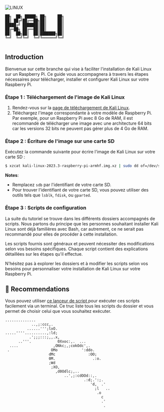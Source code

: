 ![LINUX](https://img.shields.io/badge/LINUX-yellow)

```
██╗  ██╗ █████╗ ██╗     ██╗
██║ ██╔╝██╔══██╗██║     ██║
█████╔╝ ███████║██║     ██║
██╔═██╗ ██╔══██║██║     ██║
██║  ██╗██║  ██║███████╗██║ 
╚═╝  ╚═╝╚═╝  ╚═╝╚══════╝╚═╝  
                                                                                                        
```

## Introduction

Bienvenue sur cette branche qui vise à faciliter l'installation de Kali Linux sur un Raspberry Pi. Ce guide vous accompagnera à travers les étapes nécessaires pour télécharger, installer et configurer Kali Linux sur votre Raspberry Pi.

### Étape 1 : Téléchargement de l'image de Kali Linux

1. Rendez-vous sur la [page de téléchargement de Kali Linux](https://www.kali.org/get-kali/#kali-arm).
2. Téléchargez l'image correspondante à votre modèle de Raspberry Pi. Par exemple, pour un Raspberry Pi avec 8 Go de RAM, il est recommandé de télécharger une image avec une architecture 64 bits car les versions 32 bits ne peuvent pas gérer plus de 4 Go de RAM.

### Étape 2 : Écriture de l'image sur une carte SD

Exécutez la commande suivante pour écrire l'image de Kali Linux sur votre carte SD :

```bash
$ xzcat kali-linux-2023.3-raspberry-pi-armhf.img.xz | sudo dd of=/dev/sdb bs=4M status=progress
```

**Notes**:
- Remplacez `sdb` par l'identifiant de votre carte SD.
- Pour trouver l'identifiant de votre carte SD, vous pouvez utiliser des outils tels que `lsblk`, `fdisk`, ou `gparted`.

### Étape 3 : Scripts de configuration

La suite du tutoriel se trouve dans les différents dossiers accompagnés de scripts. Nous partons du principe que les personnes souhaitant installer Kali Linux sont déjà familières avec Bash, car autrement, ce ne serait pas recommandé pour elles de procéder à cette installation.

Les scripts fournis sont généraux et peuvent nécessiter des modifications selon vos besoins spécifiques. Chaque script contient des explications détaillées sur les étapes qu'il effectue.

N'hésitez pas à explorer les dossiers et à modifier les scripts selon vos besoins pour personnaliser votre installation de Kali Linux sur votre Raspberry Pi.

## 💎 Recommendations

Vous pouvez utiliser [ce lanceur de script ](https://github.com/SECRET-GUEST/tiny-scripts/tree/ALL/linux/launchers/script%20launcher) pour exécuter ces scripts facilement via un terminal. Ce truc liste tous les scripts du dossier et vous permet de choisir celui que vous souhaitez exécuter.


```
..............            
            ..,;:ccc,.        
          ......''';lxO.                          
.....''''..........,:ld;         
           .';;;:::;,,.x,            
      ..'''.            0Xxoc:,.  ...     
  ....                ,ONkc;,;cokOdc',.     
 .                   OMo           ':ddo.   
                    dMc               :OO;      
                    0M.                 .:o.    
                    ;Wd                       
                     ;XO,                  
                       ,d0Odlc;,..           
                           ..',;:cdOOd::,.    
                                    .:d;.':;.   
                                       'd,  .'     
                                         ;l   ..  
                                          .o
                                            c                              
                                            .'                             
                                             .


```
